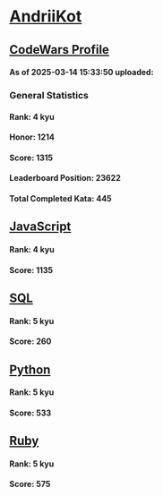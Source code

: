 # [AndriiKot](https://www.codewars.com/users/AndriiKot)

## [CodeWars Profile](https://www.codewars.com/users/AndriiKot)

#### As of 2025-03-14 15:33:50 uploaded:

### General Statistics

#### Rank: 4 kyu

#### Honor: 1214

#### Score: 1315

#### Leaderboard Position: 23622

#### Total Completed Kata: 445



## [JavaScript](https://github.com/AndriiKot/JavaScript__CodeWars)

#### Rank: 4 kyu

#### Score: 1135


## [SQL](https://github.com/AndriiKot/SQL__CodeWars)

#### Rank: 5 kyu

#### Score: 260


## [Python](https://github.com/AndriiKot/Python__CodeWars)

#### Rank: 5 kyu

#### Score: 533


## [Ruby](https://github.com/AndriiKot/Ruby__CodeWars)

#### Rank: 5 kyu

#### Score: 575


